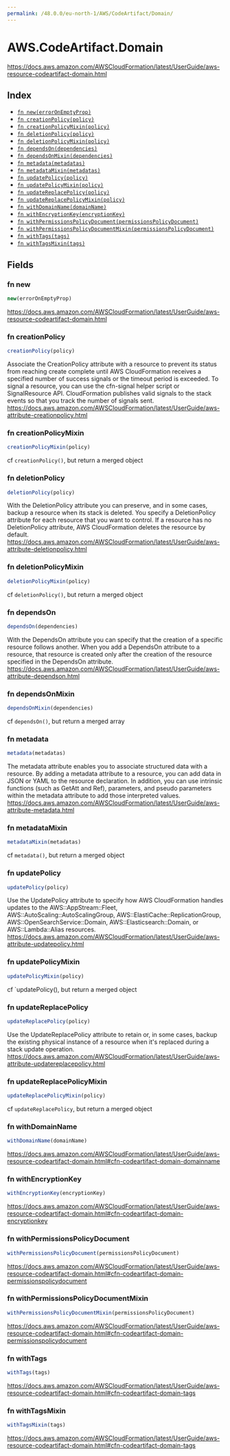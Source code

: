 ```yaml
---
permalink: /48.0.0/eu-north-1/AWS/CodeArtifact/Domain/
---
```


# AWS.CodeArtifact.Domain

https://docs.aws.amazon.com/AWSCloudFormation/latest/UserGuide/aws-resource-codeartifact-domain.html

## Index

* [`fn new(errorOnEmptyProp)`](#fn-new)
* [`fn creationPolicy(policy)`](#fn-creationpolicy)
* [`fn creationPolicyMixin(policy)`](#fn-creationpolicymixin)
* [`fn deletionPolicy(policy)`](#fn-deletionpolicy)
* [`fn deletionPolicyMixin(policy)`](#fn-deletionpolicymixin)
* [`fn dependsOn(dependencies)`](#fn-dependson)
* [`fn dependsOnMixin(dependencies)`](#fn-dependsonmixin)
* [`fn metadata(metadatas)`](#fn-metadata)
* [`fn metadataMixin(metadatas)`](#fn-metadatamixin)
* [`fn updatePolicy(policy)`](#fn-updatepolicy)
* [`fn updatePolicyMixin(policy)`](#fn-updatepolicymixin)
* [`fn updateReplacePolicy(policy)`](#fn-updatereplacepolicy)
* [`fn updateReplacePolicyMixin(policy)`](#fn-updatereplacepolicymixin)
* [`fn withDomainName(domainName)`](#fn-withdomainname)
* [`fn withEncryptionKey(encryptionKey)`](#fn-withencryptionkey)
* [`fn withPermissionsPolicyDocument(permissionsPolicyDocument)`](#fn-withpermissionspolicydocument)
* [`fn withPermissionsPolicyDocumentMixin(permissionsPolicyDocument)`](#fn-withpermissionspolicydocumentmixin)
* [`fn withTags(tags)`](#fn-withtags)
* [`fn withTagsMixin(tags)`](#fn-withtagsmixin)

## Fields

### fn new

```ts
new(errorOnEmptyProp)
```

https://docs.aws.amazon.com/AWSCloudFormation/latest/UserGuide/aws-resource-codeartifact-domain.html

### fn creationPolicy

```ts
creationPolicy(policy)
```

Associate the CreationPolicy attribute with a resource to prevent its status from reaching create complete until AWS CloudFormation receives a specified number of success signals or the timeout period is exceeded. To signal a resource, you can use the cfn-signal helper script or SignalResource API. CloudFormation publishes valid signals to the stack events so that you track the number of signals sent. 
https://docs.aws.amazon.com/AWSCloudFormation/latest/UserGuide/aws-attribute-creationpolicy.html

### fn creationPolicyMixin

```ts
creationPolicyMixin(policy)
```

cf `creationPolicy()`, but return a merged object

### fn deletionPolicy

```ts
deletionPolicy(policy)
```

With the DeletionPolicy attribute you can preserve, and in some cases, backup a resource when its stack is deleted. You specify a DeletionPolicy attribute for each resource that you want to control. If a resource has no DeletionPolicy attribute, AWS CloudFormation deletes the resource by default. 
https://docs.aws.amazon.com/AWSCloudFormation/latest/UserGuide/aws-attribute-deletionpolicy.html

### fn deletionPolicyMixin

```ts
deletionPolicyMixin(policy)
```

cf `deletionPolicy()`, but return a merged object

### fn dependsOn

```ts
dependsOn(dependencies)
```

With the DependsOn attribute you can specify that the creation of a specific resource follows another. When you add a DependsOn attribute to a resource, that resource is created only after the creation of the resource specified in the DependsOn attribute. 
https://docs.aws.amazon.com/AWSCloudFormation/latest/UserGuide/aws-attribute-dependson.html

### fn dependsOnMixin

```ts
dependsOnMixin(dependencies)
```

cf `dependsOn()`, but return a merged array

### fn metadata

```ts
metadata(metadatas)
```

The metadata attribute enables you to associate structured data with a resource. By adding a metadata attribute to a resource, you can add data in JSON or YAML to the resource declaration. In addition, you can use intrinsic functions (such as GetAtt and Ref), parameters, and pseudo parameters within the metadata attribute to add those interpreted values. 
https://docs.aws.amazon.com/AWSCloudFormation/latest/UserGuide/aws-attribute-metadata.html

### fn metadataMixin

```ts
metadataMixin(metadatas)
```

cf `metadata()`, but return a merged object

### fn updatePolicy

```ts
updatePolicy(policy)
```

Use the UpdatePolicy attribute to specify how AWS CloudFormation handles updates to the AWS::AppStream::Fleet, AWS::AutoScaling::AutoScalingGroup, AWS::ElastiCache::ReplicationGroup, AWS::OpenSearchService::Domain, AWS::Elasticsearch::Domain, or AWS::Lambda::Alias resources. 
https://docs.aws.amazon.com/AWSCloudFormation/latest/UserGuide/aws-attribute-updatepolicy.html

### fn updatePolicyMixin

```ts
updatePolicyMixin(policy)
```

cf `updatePolicy(), but return a merged object

### fn updateReplacePolicy

```ts
updateReplacePolicy(policy)
```

Use the UpdateReplacePolicy attribute to retain or, in some cases, backup the existing physical instance of a resource when it's replaced during a stack update operation. 
https://docs.aws.amazon.com/AWSCloudFormation/latest/UserGuide/aws-attribute-updatereplacepolicy.html

### fn updateReplacePolicyMixin

```ts
updateReplacePolicyMixin(policy)
```

cf `updateReplacePolicy`, but return a merged object

### fn withDomainName

```ts
withDomainName(domainName)
```

https://docs.aws.amazon.com/AWSCloudFormation/latest/UserGuide/aws-resource-codeartifact-domain.html#cfn-codeartifact-domain-domainname

### fn withEncryptionKey

```ts
withEncryptionKey(encryptionKey)
```

https://docs.aws.amazon.com/AWSCloudFormation/latest/UserGuide/aws-resource-codeartifact-domain.html#cfn-codeartifact-domain-encryptionkey

### fn withPermissionsPolicyDocument

```ts
withPermissionsPolicyDocument(permissionsPolicyDocument)
```

https://docs.aws.amazon.com/AWSCloudFormation/latest/UserGuide/aws-resource-codeartifact-domain.html#cfn-codeartifact-domain-permissionspolicydocument

### fn withPermissionsPolicyDocumentMixin

```ts
withPermissionsPolicyDocumentMixin(permissionsPolicyDocument)
```

https://docs.aws.amazon.com/AWSCloudFormation/latest/UserGuide/aws-resource-codeartifact-domain.html#cfn-codeartifact-domain-permissionspolicydocument

### fn withTags

```ts
withTags(tags)
```

https://docs.aws.amazon.com/AWSCloudFormation/latest/UserGuide/aws-resource-codeartifact-domain.html#cfn-codeartifact-domain-tags

### fn withTagsMixin

```ts
withTagsMixin(tags)
```

https://docs.aws.amazon.com/AWSCloudFormation/latest/UserGuide/aws-resource-codeartifact-domain.html#cfn-codeartifact-domain-tags